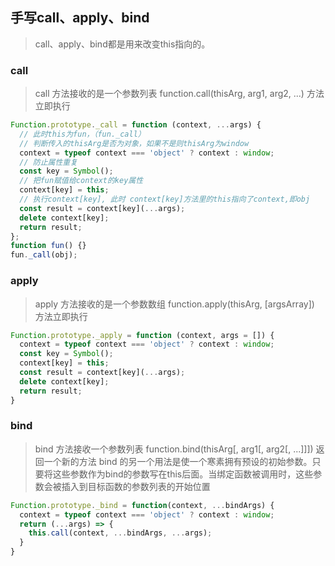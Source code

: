 ## 手写call、apply、bind
> call、apply、bind都是用来改变this指向的。

### call
> call 方法接收的是一个参数列表
> function.call(thisArg, arg1, arg2, ...)
> 方法立即执行

```js
Function.prototype._call = function (context, ...args) {
  // 此时this为fun，（fun._call）
  // 判断传入的thisArg是否为对象，如果不是则thisArg为window
  context = typeof context === 'object' ? context : window;
  // 防止属性重复
  const key = Symbol();
  // 把fun赋值给context的key属性
  context[key] = this;
  // 执行context[key], 此时 context[key]方法里的this指向了context,即obj
  const result = context[key](...args);
  delete context[key];
  return result;
};
function fun() {}
fun._call(obj);
```

### apply
> apply 方法接收的是一个参数数组
> function.apply(thisArg, [argsArray])
> 方法立即执行

```js
Function.prototype._apply = function (context, args = []) {
  context = typeof context === 'object' ? context : window;
  const key = Symbol();
  context[key] = this;
  const result = context[key](...args);
  delete context[key];
  return result;
}
```

### bind
> bind 方法接收一个参数列表
> function.bind(thisArg[, arg1[, arg2[, ...]]])
> 返回一个新的方法
> bind 的另一个用法是使一个寒素拥有预设的初始参数。只要将这些参数作为bind的参数写在this后面。当绑定函数被调用时，这些参数会被插入到目标函数的参数列表的开始位置

```js
Function.prototype._bind = function(context, ...bindArgs) {
  context = typeof context === 'object' ? context : window;
  return (...args) => {
    this.call(context, ...bindArgs, ...args);
  }
}
```